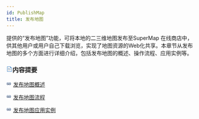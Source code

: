 ```yaml
---
id: PublishMap
title: 发布地图
---
```

提供的“发布地图”功能，可将本地的二三维地图发布至SuperMap
在线商店中，供其他用户或用户自己下载浏览，实现了地图资源的Web化共享。本章节从发布地图的多个方面进行详细介绍，包括发布地图的概述、操作流程、应用实例等。

### ![](../img/read.gif)内容提要

![](../img/smalltitle.png) [发布地图概述](AboutPublishMapl)

![](../img/smalltitle.png) [发布地图流程](PublishMapProcessl)

![](../img/smalltitle.png) [发布地图应用实例](PublishMapApplicationl)




